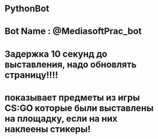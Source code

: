 # PythonBot
# Bot Name : @MediasoftPrac_bot
# Задержка 10 секунд до выставления, надо обновлять страницу!!!!
# показывает предметы из игры CS:GO которые были выставлены на площадку, если на них наклеены стикеры!
